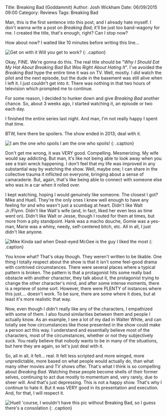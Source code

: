 Title: Breaking Bad (Goddammit)
Author: Josh Wickham
Date: 06/09/2015 09:00
Category: Reviews
Tags: Breaking Bad

Man, this is the first sentence into this post, and I already hate myself. I don't wanna write a post on _Breaking Bad_;
it'll be just too band-wagony for me. I created the title, that's enough, right? Can I stop now?

How about now? I waited like 10 minutes before writing this line...

![Get on with it][ww]
Will you get to work?
{: .caption}

Okay, FINE. We're gonna do this. The real title should be
"_Why I Should Eat My Hat About Breaking Bad But Was Right About Hating It_". I've avoided the _Breaking Bad_ hype the
entire time it was on TV. Well, mostly. I *did* watch the pilot and the next episode, but the dude in the basement was
still alive when I left it. I just couldn't get into it. There was nothing in that two hours of television which
prompted me to continue.

For some reason, I decided to hunker down and give _Breaking Bad_ another chance. So, about 3 weeks ago, I started
watching it, an episode or two each day.

I finished the entire series last night. And man, I'm not really happy I spent that time.

BTW, here there be spoilers. The show ended in 2013; deal with it.

![I am the one who spoils][knocks]
I am the one who spoils!
{: .caption}

Don't get me wrong, it was VERY good. Compelling. Mesmerizing. My wife would say addicting. But man, it's like
not being able to look away when you see a train wreck happening. I don't feel that my life was improved in any
substantial way by watching the show. Well, maybe one; I can share in the collective trauma it inflicted on everyone,
bringing about a sense of camaraderie. But, again, that's like being able to connect with someone else who was in a car
when it rolled over.

I kept watching, hoping I would genuinely like someone. The closest I got? Mike and Huell. They're the only ones I knew
well enough to have any feeling for and who wasn't just a scumbag at heart. Didn't like Walt Jr./Flynn. Didn't like
Walt's wife (and, in fact, liked her even less as time went on). Didn't like Walt or Jesse, though I routed for them at
times, but more from a pity standpoint. Hank was a macho douche, Gomie was a yes-man, Marie was a whiny, needy,
self-centered bitch, etc. All in all, I just didn't like anyone.

![Mike][mike]
Kinda sad when Dead-eyed McGee is the guy I liked the most
{: .caption}
 
You know what? That's okay though. They weren't written to be likable. One thing I totally respect about the show is
that it isn't some feel-good drama with contrived circumstances. There were several places where a typical pattern is
broken. The pattern is that a protagonist hits some really bad obstacle with another character, they talk about it, the
protagonist trying to change the other character's mind, and after some intense moments, there is a reprieve of some 
sort. However, there were PLENTY of instances where this just.... doesn't work. To be sure, there are some where it does,
but at least it's more realistic that way.

Now, even though I didn't really like any of the characters, I empathized with some of them. I also found similarities
between them and people I actually know. As an example, I see a lot of my dad in Walter White, and can totally see how
circumstances like those presented in the show could make a person act this way. I understand and essentially believe
most of the characters, most of the circumstances, whether or not they subjectively suck. You really believe that 
nobody wants to be in many of the situations, but here they are again, so let's just deal with it.

So, all in all, it felt... real. It felt less scripted and more winged, more unpredictable, more based on what people
would actually do, than what many other movies and TV shows offer. That's what I think is so compelling about _Breaking
Bad_. Watching these people become shells of their former selves, continuing to act due mostly to momentum and, very
rarely, due to sheer will. And that's just depressing. This is not a happy show. That's why I continue to hate it. But
it was VERY good in its presentation and execution. And, for that, I will respect it.

![Huell][huell]
'course, I wouldn't have this pic without Breaking Bad, so I guess there's a consolation
{: .caption}

[ww]: {filename}/images/breaking_bad_ww.jpg
[knocks]: {filename}/images/breaking_bad_one_who_knocks.jpg
[mike]: {filename}/images/breaking_bad_mike.jpg
[huell]: {filename}/images/breaking_bad_huell_money.jpg